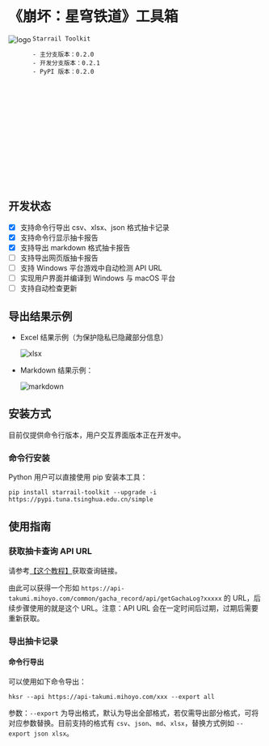# 《崩坏：星穹铁道》工具箱

<div style="min-height: 275px">
<img src="https://s1.ax1x.com/2023/04/30/p98Cv26.png" alt="logo" align="left" vertical-align="center" />

```
Starrail Toolkit

- 主分支版本：0.2.0
- 开发分支版本：0.2.1
- PyPI 版本：0.2.0
```
</div>

<br clear="left">

## 开发状态

- [x] 支持命令行导出 csv、xlsx、json 格式抽卡记录
- [x] 支持命令行显示抽卡报告
- [x] 支持导出 markdown 格式抽卡报告
- [ ] 支持导出网页版抽卡报告
- [ ] 支持 Windows 平台游戏中自动检测 API URL
- [ ] 实现用户界面并编译到 Windows 与 macOS 平台
- [ ] 支持自动检查更新

## 导出结果示例

- Excel 结果示例（为保护隐私已隐藏部分信息）

  <img src="https://s1.ax1x.com/2023/05/02/p9GJKts.png" alt="xlsx" style="max-width: 60%" />

- Markdown 结果示例：

  <img src="https://s1.ax1x.com/2023/05/02/p9GYNKf.png" alt="markdown" style="max-width: 60%" />

## 安装方式

目前仅提供命令行版本，用户交互界面版本正在开发中。

### 命令行安装

Python 用户可以直接使用 pip 安装本工具：

```shell
pip install starrail-toolkit --upgrade -i https://pypi.tuna.tsinghua.edu.cn/simple
```

## 使用指南

### 获取抽卡查询 API URL

请参考[【这个教程】](docs/how-to-get-api-url.md)获取查询链接。

由此可以获得一个形如 `https://api-takumi.mihoyo.com/common/gacha_record/api/getGachaLog?xxxxx` 的 URL，后续步骤使用的就是这个 URL。注意：API URL 会在一定时间后过期，过期后需要重新获取。

### 导出抽卡记录

#### 命令行导出

可以使用如下命令导出：

```shell
hksr --api https://api-takumi.mihoyo.com/xxx --export all
```

参数：`--export` 为导出格式，默认为导出全部格式，若仅需导出部分格式，可将对应参数替换。目前支持的格式有 `csv`、`json`、`md`、`xlsx`，替换方式例如 `--export json xlsx`。
